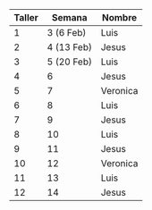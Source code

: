 |Taller|Semana|Nombre|
|------|------|-------|
|1|3 (6 Feb) | Luis | 
|2|4 (13 Feb) | Jesus | 
|3|5 (20 Feb) | Luis | 
|4|6| Jesus |
|5|7| Veronica |
|6|8| Luis |
|7|9| Jesus |
|8|10| Luis |
|9|11| Jesus |
|10|12| Veronica |
|11|13| Luis |
|12|14| Jesus |

